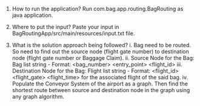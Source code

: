 1. How to run the application?
Run com.bag.app.routing.BagRouting as java application.

2. Where to put the input?
Paste your input in BagRoutingApp/src/main/resources/input.txt file.

3. What is the solution approach being followed?
	i. Bag need to be routed. So need to find out the source node (flight gate number) to destination node (flight gate number or Baggage Claim).
	ii. Source Node for the Bag:  
Bag list string - Format: <bag_number> <entry_point> <flight_id>
	iii. Destination Node for the Bag:
Flight list string - Format: <flight_id> <flight_gate> <destination> <flight_time> for the associated flight of the said bag.
	iv. Populate the Conveyor System of the airport as a graph. Then find the shortest route between source and destination node in the graph using any graph algorithm.